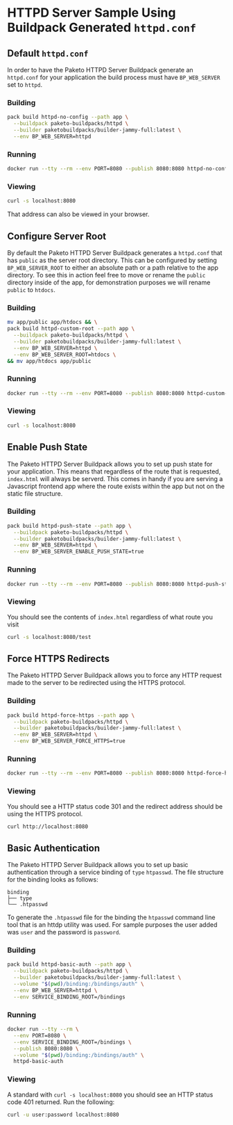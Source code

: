 # HTTPD Server Sample Using Buildpack Generated `httpd.conf`

## Default `httpd.conf`

In order to have the Paketo HTTPD Server Buildpack generate an `httpd.conf` for
your application the build process must have `BP_WEB_SERVER` set to `httpd`.

### Building

```bash
pack build httpd-no-config --path app \
  --buildpack paketo-buildpacks/httpd \
  --builder paketobuildpacks/builder-jammy-full:latest \
  --env BP_WEB_SERVER=httpd
```

### Running

```bash
docker run --tty --rm --env PORT=8080 --publish 8080:8080 httpd-no-config
```

### Viewing

```bash
curl -s localhost:8080
```

That address can also be viewed in your browser.

## Configure Server Root

By default the Paketo HTTPD Server Buildpack generates a `httpd.conf` that has
`public` as the server root directory. This can be configured by setting
`BP_WEB_SERVER_ROOT` to either an absolute path or a path relative to the app
directory. To see this in action feel free to move or rename the `public`
directory inside of the app, for demonstration purposes we will rename `public`
to `htdocs`.

### Building

```bash
mv app/public app/htdocs && \
pack build httpd-custom-root --path app \
  --buildpack paketo-buildpacks/httpd \
  --builder paketobuildpacks/builder-jammy-full:latest \
  --env BP_WEB_SERVER=httpd \
  --env BP_WEB_SERVER_ROOT=htdocs \
&& mv app/htdocs app/public
```

### Running

```bash
docker run --tty --rm --env PORT=8080 --publish 8080:8080 httpd-custom-root
```

### Viewing

```bash
curl -s localhost:8080
```

## Enable Push State

The Paketo HTTPD Server Buildpack allows you to set up push state for your
application. This means that regardless of the route that is requested,
`index.html` will always be serverd. This comes in handy if you are serving a
Javascript frontend app where the route exists within the app but not on the
static file structure.

### Building

```bash
pack build httpd-push-state --path app \
  --buildpack paketo-buildpacks/httpd \
  --builder paketobuildpacks/builder-jammy-full:latest \
  --env BP_WEB_SERVER=httpd \
  --env BP_WEB_SERVER_ENABLE_PUSH_STATE=true
```

### Running

```bash
docker run --tty --rm --env PORT=8080 --publish 8080:8080 httpd-push-state
```

### Viewing

You should see the contents of `index.html` regardless of what route you visit

```bash
curl -s localhost:8080/test
```

## Force HTTPS Redirects

The Paketo HTTPD Server Buildpack allows you to force any HTTP request made to
the server to be redirected using the HTTPS protocol.

### Building

```bash
pack build httpd-force-https --path app \
  --buildpack paketo-buildpacks/httpd \
  --builder paketobuildpacks/builder-jammy-full:latest \
  --env BP_WEB_SERVER=httpd \
  --env BP_WEB_SERVER_FORCE_HTTPS=true
```

### Running

```bash
docker run --tty --rm --env PORT=8080 --publish 8080:8080 httpd-force-https
```

### Viewing

You should see a HTTP status code 301 and the redirect address should be using
the HTTPS protocol.

```bash
curl http://localhost:8080
```

## Basic Authentication

The Paketo HTTPD Server Buildpack allows you to set up basic authentication
through a service binding of `type` `htpasswd`. The file structure for the
binding looks as follows:

```plain
binding
├── type
└── .htpasswd
```

To generate the `.htpasswd` file for the binding the `htpasswd` command line
tool that is an httdp utility was used. For sample purposes the user added was
`user` and the password is `password`.

### Building

```bash
pack build httpd-basic-auth --path app \
  --buildpack paketo-buildpacks/httpd \
  --builder paketobuildpacks/builder-jammy-full:latest \
  --volume "$(pwd)/binding:/bindings/auth" \
  --env BP_WEB_SERVER=httpd \
  --env SERVICE_BINDING_ROOT=/bindings
```

### Running

```bash
docker run --tty --rm \
  --env PORT=8080 \
  --env SERVICE_BINDING_ROOT=/bindings \
  --publish 8080:8080 \
  --volume "$(pwd)/binding:/bindings/auth" \
  httpd-basic-auth
```

### Viewing

A standard with `curl -s localhost:8080` you should see an HTTP status code 401
returned. Run the following:

```bash
curl -u user:password localhost:8080
```
